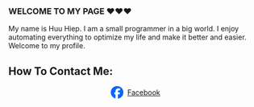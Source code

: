 ### WELCOME TO MY PAGE ❤️❤️❤️
My name is Huu Hiep. I am a small programmer in a big world. I enjoy automating everything to optimize my life and make it better and easier. Welcome to my profile.
## How To Contact Me:
<div style="display: flex; justify-content: center; align-items: center;">
  <img src="./images/facebook.png" width="25px" height="25px" />
  <a href="https://facebook.com/nhoc.hiepz/" style="margin-left: 8px;">Facebook</a>
</div>